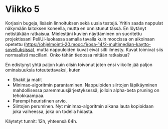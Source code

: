 # Viikko 5

Korjasin bugeja, lisäsin linnoituksen sekä uusia testejä. Yritin saada nappulat näkymään laitoksen koneella, mutta en onnistunut tässä. En löytänyt netistäkään ratkaisua. Mielestäni kuvien näyttäminen on suoritettu projektissani PeliUI-luokassa samalla tavalla kuin moocissa on aikoinaan opetettu (https://ohjelmointi-20.mooc.fi/osa-14/2-multimedian-kaytto-sovelluksissa), mutta nappuloiden kuvat eivät silti ilmesty. Kuvat toimivat siis normaalisti macillani. Onko tähän tiedossa mitään ratkaisua?

En edistynyt yhtä paljon kuin olisin toivonut joten ensi viikolle jää paljon ominaisuuksia toteutettavaksi, kuten

- Shakit ja matit
- Minimax-algoritmin parantaminen. Nappuloiden siirtojen läpikäyminen mahdollisessa paremmuusjärjestyksessä, jolloin alpha-beta pruning on tehokkaampaa.
- Parempi heuristinen arvio.
- Siirtojen peruminen. Nyt minimax-algoritmin aikana lauta kopioidaan joka vaiheessa, joka on todella hidasta.

Käytetyt tunnit: 12h, yhteensä 64h.
